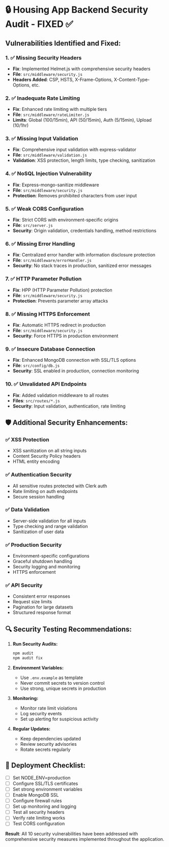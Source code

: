 # 🔒 Housing App Backend Security Audit - FIXED ✅

## Vulnerabilities Identified and Fixed:

### 1. ✅ **Missing Security Headers** 
- **Fix**: Implemented Helmet.js with comprehensive security headers
- **File**: `src/middleware/security.js`
- **Headers Added**: CSP, HSTS, X-Frame-Options, X-Content-Type-Options, etc.

### 2. ✅ **Inadequate Rate Limiting**
- **Fix**: Enhanced rate limiting with multiple tiers
- **File**: `src/middleware/rateLimiter.js`
- **Limits**: Global (100/15min), API (50/15min), Auth (5/15min), Upload (10/1hr)

### 3. ✅ **Missing Input Validation**
- **Fix**: Comprehensive input validation with express-validator
- **File**: `src/middleware/validation.js`
- **Validation**: XSS protection, length limits, type checking, sanitization

### 4. ✅ **NoSQL Injection Vulnerability**
- **Fix**: Express-mongo-sanitize middleware
- **File**: `src/middleware/security.js`
- **Protection**: Removes prohibited characters from user input

### 5. ✅ **Weak CORS Configuration**
- **Fix**: Strict CORS with environment-specific origins
- **File**: `src/server.js`
- **Security**: Origin validation, credentials handling, method restrictions

### 6. ✅ **Missing Error Handling**
- **Fix**: Centralized error handler with information disclosure protection
- **File**: `src/middleware/errorHandler.js`
- **Security**: No stack traces in production, sanitized error messages

### 7. ✅ **HTTP Parameter Pollution**
- **Fix**: HPP (HTTP Parameter Pollution) protection
- **File**: `src/middleware/security.js`
- **Protection**: Prevents parameter array attacks

### 8. ✅ **Missing HTTPS Enforcement**
- **Fix**: Automatic HTTPS redirect in production
- **File**: `src/middleware/security.js`
- **Security**: Force HTTPS in production environment

### 9. ✅ **Insecure Database Connection**
- **Fix**: Enhanced MongoDB connection with SSL/TLS options
- **File**: `src/config/db.js`
- **Security**: SSL enabled in production, connection monitoring

### 10. ✅ **Unvalidated API Endpoints**
- **Fix**: Added validation middleware to all routes
- **Files**: `src/routes/*.js`
- **Security**: Input validation, authentication, rate limiting

## 🛡️ Additional Security Enhancements:

### ✅ **XSS Protection**
- XSS sanitization on all string inputs
- Content Security Policy headers
- HTML entity encoding

### ✅ **Authentication Security**
- All sensitive routes protected with Clerk auth
- Rate limiting on auth endpoints
- Secure session handling

### ✅ **Data Validation**
- Server-side validation for all inputs
- Type checking and range validation
- Sanitization of user data

### ✅ **Production Security**
- Environment-specific configurations
- Graceful shutdown handling
- Security logging and monitoring
- HTTPS enforcement

### ✅ **API Security**
- Consistent error responses
- Request size limits
- Pagination for large datasets
- Structured response format

## 🔍 Security Testing Recommendations:

1. **Run Security Audits:**
   ```bash
   npm audit
   npm audit fix
   ```

2. **Environment Variables:**
   - Use `.env.example` as template
   - Never commit secrets to version control
   - Use strong, unique secrets in production

3. **Monitoring:**
   - Monitor rate limit violations
   - Log security events
   - Set up alerting for suspicious activity

4. **Regular Updates:**
   - Keep dependencies updated
   - Review security advisories
   - Rotate secrets regularly

## 🚀 Deployment Checklist:

- [ ] Set NODE_ENV=production
- [ ] Configure SSL/TLS certificates
- [ ] Set strong environment variables
- [ ] Enable MongoDB SSL
- [ ] Configure firewall rules
- [ ] Set up monitoring and logging
- [ ] Test all security headers
- [ ] Verify rate limiting works
- [ ] Test CORS configuration

**Result**: All 10 security vulnerabilities have been addressed with comprehensive security measures implemented throughout the application.
